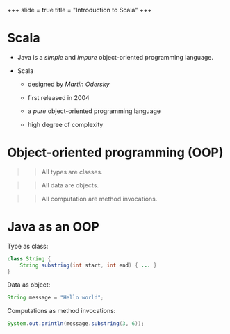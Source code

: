+++
slide = true
title = "Introduction to Scala"
+++

# Scala

- Java is a *simple* and *impure* object-oriented programming language.

- Scala

    - designed by _Martin Odersky_
    
    - first released in 2004
    
    - a *pure* object-oriented programming language

    - high degree of complexity

# Object-oriented programming (OOP)

>> All types are classes.

>> All data are objects.

>> All computation are method invocations.

# Java as an OOP

Type as class:

```java
class String {
    String substring(int start, int end) { ... }
}
```

Data as object:

```java
String message = "Hello world";
```

Computations as method invocations:

```java
System.out.println(message.substring(3, 6));
```
